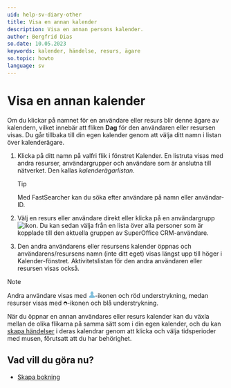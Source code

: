```yaml
---
uid: help-sv-diary-other
title: Visa en annan kalender
description: Visa en annan persons kalender.
author: Bergfrid Dias
so.date: 10.05.2023
keywords: kalender, händelse, resurs, ägare
so.topic: howto
language: sv
---
```


# Visa en annan kalender

Om du klickar på namnet för en användare eller resurs blir denne ägare av kalendern, vilket innebär att fliken **Dag** för den användaren eller resursen visas. Du går tillbaka till din egen kalender genom att välja ditt namn i listan över kalenderägare.

1. Klicka på ditt namn på valfri flik i fönstret Kalender. En listruta visas med andra resurser, användargrupper och användare som är anslutna till nätverket. Den kallas *kalenderägarlistan*.

    > [!TIP]
    > Med FastSearcher kan du söka efter användare på namn eller användar-ID.

2. Välj en resurs eller användare direkt eller klicka på en användargrupp ![ikon][img1]. Du kan sedan välja från en lista över alla personer som är kopplade till den aktuella gruppen av SuperOffice CRM-användare.

3. Den andra användarens eller resursens kalender öppnas och användarens/resursens namn (inte ditt eget) visas längst upp till höger i Kalender-fönstret. Aktivitetslistan för den andra användaren eller resursen visas också.

> [!NOTE]
> Andra användare visas med ![ikon][img2]-ikonen och röd understrykning, medan resurser visas med ![ikon][img3]-ikonen och blå understrykning.

När du öppnar en annan användares eller resurs kalender kan du växla mellan de olika flikarna på samma sätt som i din egen kalender, och du kan [skapa händelser][2] i deras kalendrar genom att klicka och välja tidsperioder med musen, förutsatt att du har behörighet.

## Vad vill du göra nu?

* [Skapa bokning][2]

<!-- Referenced links -->
[2]: create-follow-up.md

<!-- Referenced images -->
[img1]: ../../../../common/icons/menu-arrow.png
[img2]: ../../../media/icons/diary-owner-person.png
[img3]: ../../../media/icons/diary-owner-resource.png
